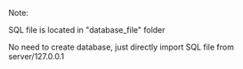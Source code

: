 Note: 

SQL file is located in "database_file" folder

No need to create database, just directly import SQL file from server/127.0.0.1
